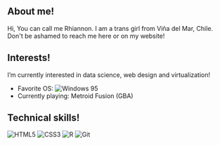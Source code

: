 ## About me!
Hi, You can call me Rhiannon. I am a trans girl from Viña del Mar, Chile. Don't be ashamed to reach me here or on my website!

## Interests!
I’m currently interested in data science, web design and virtualization! 
- Favorite OS:  ![Windows 95](https://img.shields.io/badge/Windows%2095-008484?style=for-the-badge&logo=windows95&logoColor=white)
- Currently playing: Metroid Fusion (GBA)

## Technical skills!
![HTML5](https://img.shields.io/badge/html5-%23E34F26.svg?style=for-the-badge&logo=html5&logoColor=white)
![CSS3](https://img.shields.io/badge/css3-%231572B6.svg?style=for-the-badge&logo=css3&logoColor=white)
![R](https://img.shields.io/badge/r-%23276DC3.svg?style=for-the-badge&logo=r&logoColor=white)
![Git](https://img.shields.io/badge/git-%23F05033.svg?style=for-the-badge&logo=git&logoColor=white)
<!---
Rhia-nnon/Rhia-nnon is a ✨ special ✨ repository because its `README.md` (this file) appears on your GitHub profile.
You can click the Preview link to take a look at your changes.
--->
